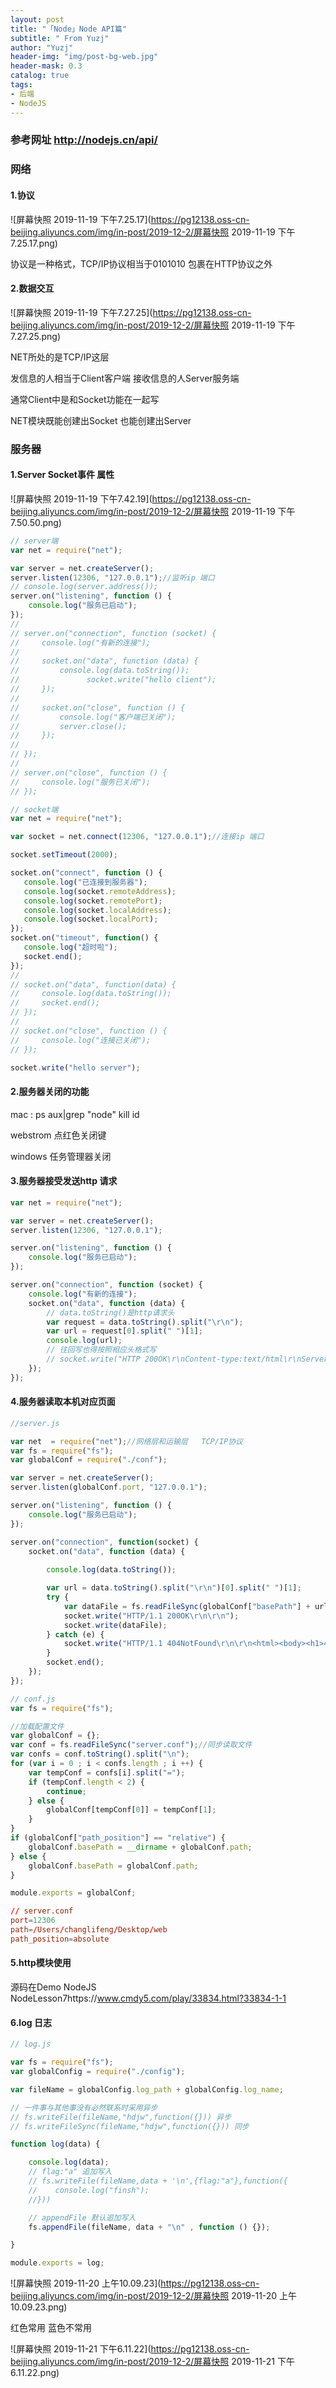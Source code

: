 ```yaml
---
layout: post
title: "「Node」Node API篇"
subtitle: " From Yuzj"
author: "Yuzj"
header-img: "img/post-bg-web.jpg"
header-mask: 0.3
catalog: true
tags:
- 后端
- NodeJS
---
```


### 参考网址 http://nodejs.cn/api/

### 网络

#### 1.协议

![屏幕快照 2019-11-19 下午7.25.17](https://pg12138.oss-cn-beijing.aliyuncs.com/img/in-post/2019-12-2/屏幕快照 2019-11-19 下午7.25.17.png)

协议是一种格式，TCP/IP协议相当于0101010 包裹在HTTP协议之外

#### 2.数据交互

![屏幕快照 2019-11-19 下午7.27.25](https://pg12138.oss-cn-beijing.aliyuncs.com/img/in-post/2019-12-2/屏幕快照 2019-11-19 下午7.27.25.png)

NET所处的是TCP/IP这层

发信息的人相当于Client客户端 接收信息的人Server服务端 

通常Client中是和Socket功能在一起写

NET模块既能创建出Socket 也能创建出Server

### 服务器

#### 1.Server Socket事件 属性

![屏幕快照 2019-11-19 下午7.42.19](https://pg12138.oss-cn-beijing.aliyuncs.com/img/in-post/2019-12-2/屏幕快照 2019-11-19 下午7.50.50.png)

```js
// server端 
var net = require("net");

var server = net.createServer();
server.listen(12306, "127.0.0.1");//监听ip 端口
// console.log(server.address());
server.on("listening", function () {
    console.log("服务已启动");
});
//
// server.on("connection", function (socket) {
//     console.log("有新的连接");
// 
//     socket.on("data", function (data) {
//         console.log(data.toString());
//				 socket.write("hello client");
//     });
//
//     socket.on("close", function () {
//         console.log("客户端已关闭");
//         server.close();
//     });
//
// });
//
// server.on("close", function () {
//     console.log("服务已关闭");
// });
```

```js
// socket端 
var net = require("net");

var socket = net.connect(12306, "127.0.0.1");//连接ip 端口

socket.setTimeout(2000);

socket.on("connect", function () {
   console.log("已连接到服务器");
   console.log(socket.remoteAddress);
   console.log(socket.remotePort);
   console.log(socket.localAddress);
   console.log(socket.localPort);
});
socket.on("timeout", function() {
   console.log("超时啦");
   socket.end();
});
//
// socket.on("data", function(data) {
//     console.log(data.toString());
//     socket.end();
// });
//
// socket.on("close", function () {
//     console.log("连接已关闭");
// });

socket.write("hello server");
```

#### 2.服务器关闭的功能 

mac : ps aux|grep "node" kill id

webstrom 点红色关闭键

windows 任务管理器关闭

#### 3.服务器接受发送http 请求

```js
var net = require("net");

var server = net.createServer();
server.listen(12306, "127.0.0.1");

server.on("listening", function () {
    console.log("服务已启动");
});

server.on("connection", function (socket) {
    console.log("有新的连接");
    socket.on("data", function (data) {
      	// data.toString()是http请求头
        var request = data.toString().split("\r\n");
        var url = request[0].split(" ")[1];
        console.log(url);
      	// 往回写也得按照相应头格式写
        // socket.write("HTTP 200OK\r\nContent-type:text/html\r\nServer:DWS/1.1\r\n\r\n<html><body>hello browser</body></html>");
    });
});

```

#### 4.服务器读取本机对应页面

```js
//server.js

var net  = require("net");//网络层和运输层   TCP/IP协议
var fs = require("fs");
var globalConf = require("./conf");

var server = net.createServer();
server.listen(globalConf.port, "127.0.0.1");

server.on("listening", function () {
    console.log("服务已启动");
});

server.on("connection", function(socket) {
    socket.on("data", function (data) {
      
        console.log(data.toString());

        var url = data.toString().split("\r\n")[0].split(" ")[1];
        try {
            var dataFile = fs.readFileSync(globalConf["basePath"] + url);
            socket.write("HTTP/1.1 200OK\r\n\r\n");
            socket.write(dataFile);
        } catch (e) {
            socket.write("HTTP/1.1 404NotFound\r\n\r\n<html><body><h1>404 Not Found</h1></body></html>");
        }
        socket.end();
    });
});
```

```js
// conf.js
var fs = require("fs");

//加载配置文件
var globalConf = {};
var conf = fs.readFileSync("server.conf");//同步读取文件
var confs = conf.toString().split("\n");
for (var i = 0 ; i < confs.length ; i ++) {
    var tempConf = confs[i].split("=");
    if (tempConf.length < 2) {
        continue;
    } else {
        globalConf[tempConf[0]] = tempConf[1];
    }
}
if (globalConf["path_position"] == "relative") {
    globalConf.basePath = __dirname + globalConf.path;
} else {
    globalConf.basePath = globalConf.path;
}

module.exports = globalConf;
```

```conf
// server.conf
port=12306
path=/Users/changlifeng/Desktop/web
path_position=absolute
```

#### 5.http模块使用

源码在Demo NodeJS NodeLesson7https://www.cmdy5.com/play/33834.html?33834-1-1

#### 6.log 日志

```js
// log.js

var fs = require("fs");
var globalConfig = require("./config");

var fileName = globalConfig.log_path + globalConfig.log_name;

// 一件事与其他事没有必然联系时采用异步 
// fs.writeFile(fileName,"hdjw",function({})) 异步
// fs.writeFileSync(fileName,"hdjw",function({})) 同步

function log(data) {

    console.log(data);
    // flag:"a" 追加写入
    // fs.writeFile(fileName,data + '\n',{flag:"a"},function({
    //    console.log("finsh");
    //}))

    // appendFile 默认追加写入
    fs.appendFile(fileName, data + "\n" , function () {});

}

module.exports = log;
```

![屏幕快照 2019-11-20 上午10.09.23](https://pg12138.oss-cn-beijing.aliyuncs.com/img/in-post/2019-12-2/屏幕快照 2019-11-20 上午10.09.23.png)

红色常用 蓝色不常用

 ![屏幕快照 2019-11-21 下午6.11.22](https://pg12138.oss-cn-beijing.aliyuncs.com/img/in-post/2019-12-2/屏幕快照 2019-11-21 下午6.11.22.png)